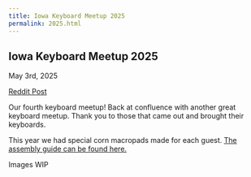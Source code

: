 ```yaml
---
title: Iowa Keyboard Meetup 2025
permalink: 2025.html
---
```


## Iowa Keyboard Meetup 2025

May 3rd, 2025

[Reddit Post]()

Our fourth keyboard meetup! Back at confluence with another great keyboard meetup. Thank you to those that came out and brought their keyboards.  

This year we had special corn macropads made for each guest. [The assembly guide can be found here.](https://docs.pikatea.com/AssemblyGuides/iowa-2025-macropad.html)

Images WIP